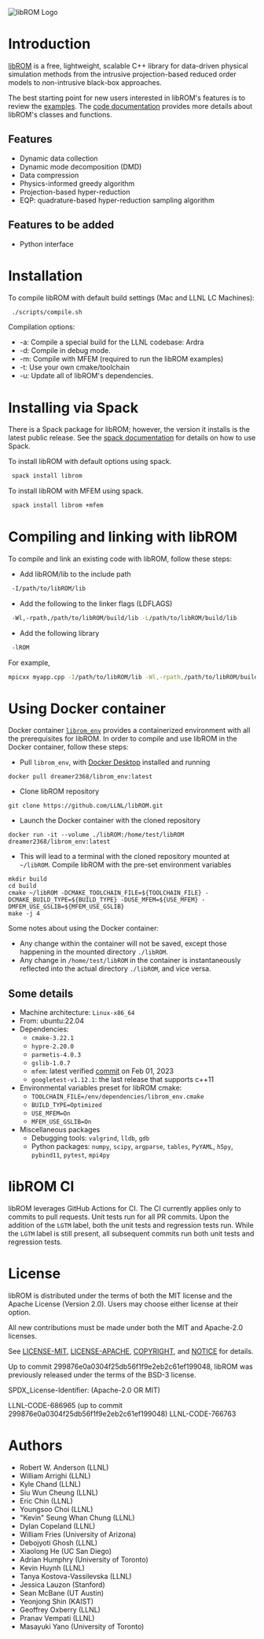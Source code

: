 ![libROM Logo](https://www.librom.net/img/logo-300.png)

# Introduction

[libROM](https://www.librom.net) is a free, lightweight, scalable C++ library for data-driven physical
simulation methods from the intrusive projection-based reduced order models to
non-intrusive black-box approaches.

The best starting point for new users interested in libROM's features 
is to review the [examples](https://www.librom.net/examples.html). 
The [code documentation](https://librom.readthedocs.io/en/latest/index.html) 
provides more details about libROM's classes and functions. 

## Features

- Dynamic data collection
- Dynamic mode decomposition (DMD)
- Data compression
- Physics-informed greedy algorithm
- Projection-based hyper-reduction
- EQP: quadrature-based hyper-reduction sampling algorithm

## Features to be added

- Python interface

# Installation

To compile libROM with default build settings (Mac and LLNL LC Machines):
```sh
 ./scripts/compile.sh
```

Compilation options:

- -a: Compile a special build for the LLNL codebase: Ardra
- -d: Compile in debug mode.
- -m: Compile with MFEM (required to run the libROM examples)
- -t: Use your own cmake/toolchain
- -u: Update all of libROM's dependencies.

# Installing via Spack

There is a Spack package for libROM; however, the version it installs
is the latest public release. See the [spack
documentation](https://spack.readthedocs.io/en/latest/index.html) for
details on how to use Spack.

To install libROM with default options using spack.

```sh
 spack install librom
```

To install libROM with MFEM using spack.

```sh
 spack install librom +mfem
```

# Compiling and linking with libROM

To compile and link an existing code with libROM, follow these steps:

- Add libROM/lib to the include path
```sh
 -I/path/to/libROM/lib
```
- Add the following to the linker flags (LDFLAGS)
```sh
 -Wl,-rpath,/path/to/libROM/build/lib -L/path/to/libROM/build/lib
```
- Add the following library
```sh
 -lROM
```

For example,
```sh
mpicxx myapp.cpp -I/path/to/libROM/lib -Wl,-rpath,/path/to/libROM/build/lib -L/path/to/libROM/build/lib -lROM -o myapp.out
```

# Using Docker container

Docker container [`librom_env`](https://ghcr.io/libROM/librom_env) provides a containerized environment with all the prerequisites for libROM. In order to compile and use libROM in the Docker container, follow these steps:

- Pull `librom_env`, with [Docker Desktop](https://www.docker.com/) installed and running
```
docker pull dreamer2368/librom_env:latest
```
- Clone libROM repository
```
git clone https://github.com/LLNL/libROM.git
```
- Launch the Docker container with the cloned repository
```
docker run -it --volume ./libROM:/home/test/libROM dreamer2368/librom_env:latest
```
- This will lead to a terminal with the cloned repository mounted at `~/libROM`. Compile libROM with the pre-set environment variables
```
mkdir build
cd build
cmake ~/libROM -DCMAKE_TOOLCHAIN_FILE=${TOOLCHAIN_FILE} -DCMAKE_BUILD_TYPE=${BUILD_TYPE} -DUSE_MFEM=${USE_MFEM} -DMFEM_USE_GSLIB=${MFEM_USE_GSLIB}
make -j 4
```

Some notes about using the Docker container:
- Any change within the container will not be saved, except those happening in the mounted directory `./libROM`.
- Any change in `/home/test/libROM` in the container is instantaneously reflected into the actual directory `./libROM`, and vice versa.

## Some details

- Machine architecture: `Linux-x86_64`
- From: ubuntu:22.04
- Dependencies:
  - `cmake-3.22.1`
  - `hypre-2.20.0`
  - `parmetis-4.0.3`
  - `gslib-1.0.7`
  - `mfem`: latest verified [commit](https://github.com/mfem/mfem/commit/64e61fdc3e58338f2235e36fc9ad0c3770ffa299) on Feb 01, 2023
  - `googletest-v1.12.1`: the last release that supports c++11
- Environmental variables preset for libROM cmake:
  - `TOOLCHAIN_FILE=/env/dependencies/librom_env.cmake`
  - `BUILD_TYPE=Optimized`
  - `USE_MFEM=On`
  - `MFEM_USE_GSLIB=On`
- Miscellaneous packages
  - Debugging tools: `valgrind`, `lldb`, `gdb`
  - Python packages: `numpy`, `scipy`, `argparse`, `tables`, `PyYAML`, `h5py`, `pybind11`, `pytest`, `mpi4py` 

# libROM CI

libROM leverages GitHub Actions for CI. The CI currently applies only to commits to pull requests.  Unit tests run for all PR commits. Upon the addition of the `LGTM` label, both the unit tests and regression tests run. While the `LGTM` label is still present, all subsequent commits run both unit tests and regression tests. 

# License

libROM is distributed under the terms of both the MIT license and the
Apache License (Version 2.0). Users may choose either license at their
option.

All new contributions must be made under both the MIT and Apache-2.0 licenses.

See
[LICENSE-MIT](https://github.com/LLNL/libROM/blob/master/LICENSE-MIT),
[LICENSE-APACHE](https://github.com/LLNL/libROM/blob/master/LICENSE-APACHE),
[COPYRIGHT](https://github.com/LLNL/libROM/blob/master/COPYRIGHT), and
[NOTICE](https://github.com/LLNL/libROM/blob/master/NOTICE) for
details.

Up to commit 299876e0a0304f25db56f1f9e2eb2c61ef199048, libROM was
previously released under the terms of the BSD-3 license.

SPDX_License-Identifier: (Apache-2.0 OR MIT)

LLNL-CODE-686965 (up to commit 299876e0a0304f25db56f1f9e2eb2c61ef199048)
LLNL-CODE-766763


# Authors
- Robert W. Anderson (LLNL)
- William Arrighi (LLNL)
- Kyle Chand (LLNL)
- Siu Wun Cheung (LLNL)
- Eric Chin (LLNL)
- Youngsoo Choi (LLNL)
- "Kevin" Seung Whan Chung (LLNL)
- Dylan Copeland (LLNL)
- William Fries (University of Arizona)
- Debojyoti Ghosh (LLNL)
- Xiaolong He (UC San Diego)
- Adrian Humphry (University of Toronto)
- Kevin Huynh (LLNL)
- Tanya Kostova-Vassilevska (LLNL)
- Jessica Lauzon (Stanford)
- Sean McBane (UT Austin)
- Yeonjong Shin (KAIST)
- Geoffrey Oxberry (LLNL)
- Pranav Vempati (LLNL)
- Masayuki Yano (University of Toronto)
